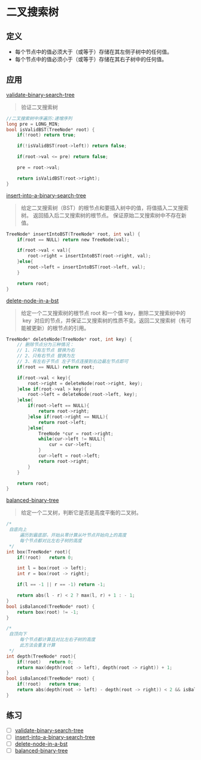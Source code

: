 # 二叉搜索树

## 定义

- 每个节点中的值必须大于（或等于）存储在其左侧子树中的任何值。
- 每个节点中的值必须小于（或等于）存储在其右子树中的任何值。

## 应用

[validate-binary-search-tree](https://leetcode-cn.com/problems/validate-binary-search-tree/)

> 验证二叉搜索树

```c
//二叉搜索树中序遍历:递增序列
long pre = LONG_MIN;
bool isValidBST(TreeNode* root) {
    if(!root) return true;

    if(!isValidBST(root->left)) return false;

    if(root->val <= pre) return false;

    pre = root->val;

    return isValidBST(root->right);
}
```

[insert-into-a-binary-search-tree](https://leetcode-cn.com/problems/insert-into-a-binary-search-tree/)

> 给定二叉搜索树（BST）的根节点和要插入树中的值，将值插入二叉搜索树。 返回插入后二叉搜索树的根节点。 保证原始二叉搜索树中不存在新值。

```c
TreeNode* insertIntoBST(TreeNode* root, int val) {
    if(root == NULL) return new TreeNode(val);

    if(root->val < val){
        root->right = insertIntoBST(root->right, val);
    }else{
        root->left = insertIntoBST(root->left, val);
    }

    return root;
}
```

[delete-node-in-a-bst](https://leetcode-cn.com/problems/delete-node-in-a-bst/)

> 给定一个二叉搜索树的根节点 root 和一个值 key，删除二叉搜索树中的  key  对应的节点，并保证二叉搜索树的性质不变。返回二叉搜索树（有可能被更新）的根节点的引用。

```c
TreeNode* deleteNode(TreeNode* root, int key) {
    // 删除节点分为三种情况：
    // 1、只有左节点 替换为右
    // 2、只有右节点 替换为左
    // 3、有左右子节点 左子节点连接到右边最左节点即可
    if(root == NULL) return root;

    if(root->val < key){
        root->right = deleteNode(root->right, key);
    }else if(root->val > key){
        root->left = deleteNode(root->left, key);
    }else{
        if(root->left == NULL){
            return root->right;
        }else if(root->right == NULL){
            return root->left;
        }else{
            TreeNode *cur = root->right;
            while(cur->left != NULL){
                cur = cur->left;
            }
            cur->left = root->left;
            return root->right;
        }
    }

    return root;
}
```

[balanced-binary-tree](https://leetcode-cn.com/problems/balanced-binary-tree/)

> 给定一个二叉树，判断它是否是高度平衡的二叉树。

```c
/*
 自底向上
     遍历到最底部，开始从零计算从叶节点开始向上的高度
     每个节点都对比左右子树的高度
 */
int box(TreeNode* root){
    if(!root)   return 0;

    int l = box(root -> left);
    int r = box(root -> right);

    if(l == -1 || r == -1) return -1;

    return abs(l - r) < 2 ? max(l, r) + 1 : - 1;
}
bool isBalanced(TreeNode* root) {
    return box(root) != -1;
}

/*
 自顶向下
     每个节点都计算且对比左右子树的高度
     此方法会重复计算
 */
int depth(TreeNode* root){
    if(!root)   return 0;
    return max(depth(root -> left), depth(root -> right)) + 1;
}
bool isBalanced(TreeNode* root) {
    if(!root)   return true;
    return abs(depth(root -> left) - depth(root -> right)) < 2 && isBalanced(root -> left) && isBalanced(root -> right);
}
```

## 练习

- [ ] [validate-binary-search-tree](https://leetcode-cn.com/problems/validate-binary-search-tree/)
- [ ] [insert-into-a-binary-search-tree](https://leetcode-cn.com/problems/insert-into-a-binary-search-tree/)
- [ ] [delete-node-in-a-bst](https://leetcode-cn.com/problems/delete-node-in-a-bst/)
- [ ] [balanced-binary-tree](https://leetcode-cn.com/problems/balanced-binary-tree/)
